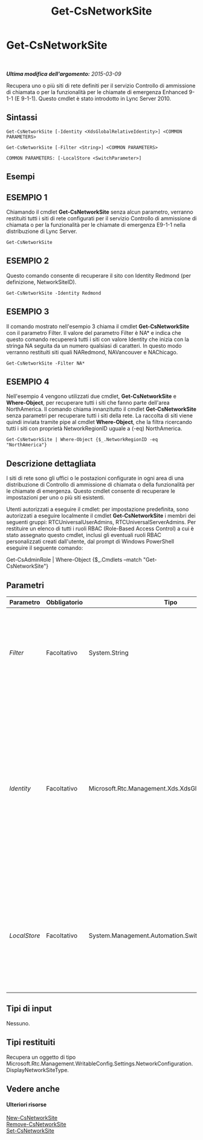﻿---
title: Get-CsNetworkSite
TOCTitle: Get-CsNetworkSite
ms:assetid: 9627869d-101f-4668-bee2-01fce1d84cbd
ms:mtpsurl: https://technet.microsoft.com/it-it/library/Gg398766(v=OCS.15)
ms:contentKeyID: 49301381
ms.date: 08/24/2015
mtps_version: v=OCS.15
ms.translationtype: HT
---

# Get-CsNetworkSite

 

_**Ultima modifica dell'argomento:** 2015-03-09_

Recupera uno o più siti di rete definiti per il servizio Controllo di ammissione di chiamata o per la funzionalità per le chiamate di emergenza Enhanced 9-1-1 (E 9-1-1). Questo cmdlet è stato introdotto in Lync Server 2010.

## Sintassi

    Get-CsNetworkSite [-Identity <XdsGlobalRelativeIdentity>] <COMMON PARAMETERS>

    Get-CsNetworkSite [-Filter <String>] <COMMON PARAMETERS>

    COMMON PARAMETERS: [-LocalStore <SwitchParameter>]

## Esempi

## ESEMPIO 1

Chiamando il cmdlet **Get-CsNetworkSite** senza alcun parametro, verranno restituiti tutti i siti di rete configurati per il servizio Controllo di ammissione di chiamata o per la funzionalità per le chiamate di emergenza E9-1-1 nella distribuzione di Lync Server.

    Get-CsNetworkSite

## ESEMPIO 2

Questo comando consente di recuperare il sito con Identity Redmond (per definizione, NetworkSiteID).

    Get-CsNetworkSite -Identity Redmond

## ESEMPIO 3

Il comando mostrato nell'esempio 3 chiama il cmdlet **Get-CsNetworkSite** con il parametro Filter. Il valore del parametro Filter è NA\* e indica che questo comando recupererà tutti i siti con valore Identity che inizia con la stringa NA seguita da un numero qualsiasi di caratteri. In questo modo verranno restituiti siti quali NARedmond, NAVancouver e NAChicago.

    Get-CsNetworkSite -Filter NA*

## ESEMPIO 4

Nell'esempio 4 vengono utilizzati due cmdlet, **Get-CsNetworkSite** e **Where-Object**, per recuperare tutti i siti che fanno parte dell'area NorthAmerica. Il comando chiama innanzitutto il cmdlet **Get-CsNetworkSite** senza parametri per recuperare tutti i siti della rete. La raccolta di siti viene quindi inviata tramite pipe al cmdlet **Where-Object**, che la filtra ricercando tutti i siti con proprietà NetworkRegionID uguale a (-eq) NorthAmerica.

    Get-CsNetworkSite | Where-Object {$_.NetworkRegionID -eq "NorthAmerica"}

## Descrizione dettagliata

I siti di rete sono gli uffici o le postazioni configurate in ogni area di una distribuzione di Controllo di ammissione di chiamata o della funzionalità per le chiamate di emergenza. Questo cmdlet consente di recuperare le impostazioni per uno o più siti esistenti.

Utenti autorizzati a eseguire il cmdlet: per impostazione predefinita, sono autorizzati a eseguire localmente il cmdlet **Get-CsNetworkSite** i membri dei seguenti gruppi: RTCUniversalUserAdmins, RTCUniversalServerAdmins. Per restituire un elenco di tutti i ruoli RBAC (Role-Based Access Control) a cui è stato assegnato questo cmdlet, inclusi gli eventuali ruoli RBAC personalizzati creati dall'utente, dal prompt di Windows PowerShell eseguire il seguente comando:

Get-CsAdminRole | Where-Object {$\_.Cmdlets –match "Get-CsNetworkSite"}

## Parametri


<table>
<colgroup>
<col style="width: 25%" />
<col style="width: 25%" />
<col style="width: 25%" />
<col style="width: 25%" />
</colgroup>
<thead>
<tr class="header">
<th>Parametro</th>
<th>Obbligatorio</th>
<th>Tipo</th>
<th>Descrizione</th>
</tr>
</thead>
<tbody>
<tr class="odd">
<td><p><em>Filter</em></p></td>
<td><p>Facoltativo</p></td>
<td><p>System.String</p></td>
<td><p>Una stringa di caratteri jolly che consente di recuperare più siti in base alla corrispondenza fra l'identità del sito e il valore Filter.</p></td>
</tr>
<tr class="even">
<td><p><em>Identity</em></p></td>
<td><p>Facoltativo</p></td>
<td><p>Microsoft.Rtc.Management.Xds.XdsGlobalRelativeIdentity</p></td>
<td><p>Identificatore univoco del sito della rete che si desidera recuperare. I siti vengono creati solo nell'ambito globale, pertanto non è necessario specificare un ambito. Al contrario, è richiesto di specificare l'ID sito. Si noti che questo valore equivale a NetworkSiteID per il sito della rete.</p></td>
</tr>
<tr class="odd">
<td><p><em>LocalStore</em></p></td>
<td><p>Facoltativo</p></td>
<td><p>System.Management.Automation.SwitchParameter</p></td>
<td><p>Recupera le informazioni relative al sito di rete dalla replica locale dell'archivio di gestione centrale anziché dall'archivio di gestione centrale stesso.</p></td>
</tr>
</tbody>
</table>


## Tipi di input

Nessuno.

## Tipi restituiti

Recupera un oggetto di tipo Microsoft.Rtc.Management.WritableConfig.Settings.NetworkConfiguration.DisplayNetworkSiteType.

## Vedere anche

#### Ulteriori risorse

[New-CsNetworkSite](new-csnetworksite.md)  
[Remove-CsNetworkSite](remove-csnetworksite.md)  
[Set-CsNetworkSite](set-csnetworksite.md)

